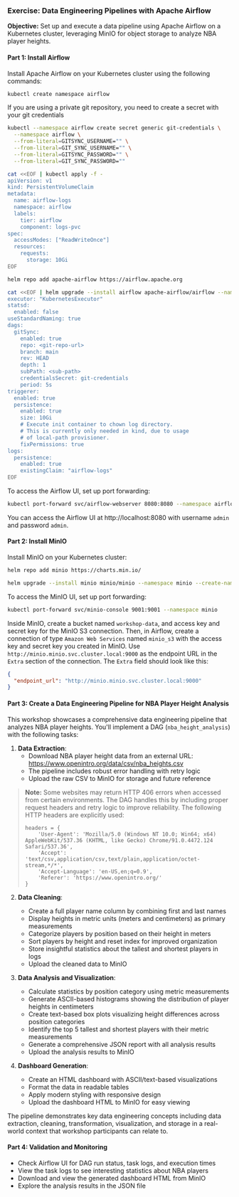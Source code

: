 ### Exercise: Data Engineering Pipelines with Apache Airflow

**Objective:**
Set up and execute a data pipeline using Apache Airflow on a Kubernetes cluster, leveraging MinIO for object storage to analyze NBA player heights.


#### Part 1: Install Airflow

Install Apache Airflow on your Kubernetes cluster using the following commands:

```bash
kubectl create namespace airflow
```

If you are using a private git repository, you need to create a secret with your git credentials
```bash
kubectl --namespace airflow create secret generic git-credentials \
  --namespace airflow \
  --from-literal=GITSYNC_USERNAME="" \
  --from-literal=GIT_SYNC_USERNAME="" \
  --from-literal=GITSYNC_PASSWORD="" \
  --from-literal=GIT_SYNC_PASSWORD=""
```

```bash
cat <<EOF | kubectl apply -f -
apiVersion: v1
kind: PersistentVolumeClaim
metadata:
  name: airflow-logs
  namespace: airflow
  labels:
    tier: airflow
    component: logs-pvc
spec:
  accessModes: ["ReadWriteOnce"]
  resources:
    requests:
      storage: 10Gi
EOF
```
```bash
helm repo add apache-airflow https://airflow.apache.org
```

```bash
cat <<EOF | helm upgrade --install airflow apache-airflow/airflow --namespace airflow --create-namespace --values -
executor: "KubernetesExecutor"
statsd:
  enabled: false
useStandardNaming: true
dags:
  gitSync:
    enabled: true
    repo: <git-repo-url>
    branch: main
    rev: HEAD
    depth: 1
    subPath: <sub-path>
    credentialsSecret: git-credentials
    period: 5s
triggerer:
  enabled: true
  persistence:
    enabled: true
    size: 10Gi
    # Execute init container to chown log directory.
    # This is currently only needed in kind, due to usage
    # of local-path provisioner.
    fixPermissions: true
logs:
  persistence:
    enabled: true
    existingClaim: "airflow-logs"
EOF
```

To access the Airflow UI, set up port forwarding:

```bash
kubectl port-forward svc/airflow-webserver 8080:8080 --namespace airflow
```

You can access the Airflow UI at http://localhost:8080 with username `admin` and password `admin`.


#### Part 2: Install MinIO

Install MinIO on your Kubernetes cluster:

```bash
helm repo add minio https://charts.min.io/
```

```bash
helm upgrade --install minio minio/minio --namespace minio --create-namespace --set resources.requests.memory=256Mi --set replicas=1 --set mode=standalone --set persistence.size=10Gi --set rootUser=admin,rootPassword=admin123
```

To access the MinIO UI, set up port forwarding:

```bash
kubectl port-forward svc/minio-console 9001:9001 --namespace minio
```

Inside MinIO, create a bucket named `workshop-data`, and access key and secret key for the MinIO S3 connection.
Then, in Airflow, create a connection of type `Amazon Web Services` named `minio_s3` with the access key and secret key you created in MinIO. Use `http://minio.minio.svc.cluster.local:9000` as the endpoint URL in the `Extra` section of the connection. The `Extra` field should look like this:

```json
{
  "endpoint_url": "http://minio.minio.svc.cluster.local:9000"
}
```


#### Part 3: Create a Data Engineering Pipeline for NBA Player Height Analysis

This workshop showcases a comprehensive data engineering pipeline that analyzes NBA player heights. You'll implement a DAG (`nba_height_analysis`) with the following tasks:

1. **Data Extraction**:
   * Download NBA player height data from an external URL: https://www.openintro.org/data/csv/nba_heights.csv
   * The pipeline includes robust error handling with retry logic
   * Upload the raw CSV to MinIO for storage and future reference

> **Note:** Some websites may return HTTP 406 errors when accessed from certain environments. The DAG handles this by including proper request headers and retry logic to improve reliability. The following HTTP headers are explicitly used:
> ```
> headers = {
>     'User-Agent': 'Mozilla/5.0 (Windows NT 10.0; Win64; x64) AppleWebKit/537.36 (KHTML, like Gecko) Chrome/91.0.4472.124 Safari/537.36',
>     'Accept': 'text/csv,application/csv,text/plain,application/octet-stream,*/*',
>     'Accept-Language': 'en-US,en;q=0.9',
>     'Referer': 'https://www.openintro.org/'
> }
> ```

2. **Data Cleaning**:
   * Create a full player name column by combining first and last names
   * Display heights in metric units (meters and centimeters) as primary measurements
   * Categorize players by position based on their height in meters
   * Sort players by height and reset index for improved organization
   * Store insightful statistics about the tallest and shortest players in logs
   * Upload the cleaned data to MinIO

3. **Data Analysis and Visualization**:
   * Calculate statistics by position category using metric measurements
   * Generate ASCII-based histograms showing the distribution of player heights in centimeters
   * Create text-based box plots visualizing height differences across position categories
   * Identify the top 5 tallest and shortest players with their metric measurements
   * Generate a comprehensive JSON report with all analysis results
   * Upload the analysis results to MinIO


4. **Dashboard Generation**:
   * Create an HTML dashboard with ASCII/text-based visualizations
   * Format the data in readable tables
   * Apply modern styling with responsive design
   * Upload the dashboard HTML to MinIO for easy viewing

The pipeline demonstrates key data engineering concepts including data extraction, cleaning, transformation, visualization, and storage in a real-world context that workshop participants can relate to.


#### Part 4: Validation and Monitoring

* Check Airflow UI for DAG run status, task logs, and execution times
* View the task logs to see interesting statistics about NBA players
* Download and view the generated dashboard HTML from MinIO
* Explore the analysis results in the JSON file
